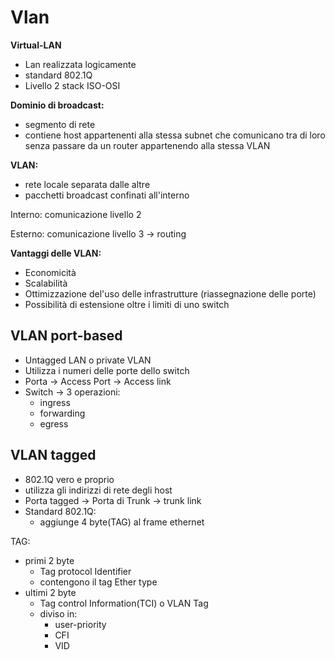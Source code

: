 # Vlan

**Virtual-LAN**
- Lan realizzata logicamente
- standard 802.1Q
- Livello 2 stack ISO-OSI

**Dominio di broadcast:**
- segmento di rete
- contiene host appartenenti alla stessa subnet che comunicano tra di loro senza passare da un router appartenendo alla stessa VLAN

**VLAN:**
- rete locale separata dalle altre
- pacchetti broadcast confinati all'interno

Interno: comunicazione livello 2

Esterno: comunicazione livello 3 -> routing 

**Vantaggi delle VLAN:**
- Economicità
- Scalabilità
- Ottimizzazione del'uso delle infrastrutture (riassegnazione delle porte)
- Possibilità di estensione oltre i limiti di uno switch

## VLAN port-based
- Untagged LAN o private VLAN
- Utilizza i numeri delle porte dello switch
- Porta -> Access Port -> Access link
- Switch -> 3 operazioni:
	- ingress
	- forwarding
	- egress


## VLAN tagged
- 802.1Q vero e proprio
- utilizza gli indirizzi di rete degli host
- Porta tagged -> Porta di Trunk -> trunk link
- Standard 802.1Q: 
	- aggiunge 4 byte(TAG) al frame ethernet
		
TAG:
- primi 2 byte
	- Tag protocol Identifier
	- contengono il tag Ether type
- ultimi 2 byte
	- Tag control Information(TCI) o VLAN Tag
	- diviso in:
		- user-priority
		- CFI
		- VID

<!--stackedit_data:
eyJoaXN0b3J5IjpbLTI1MjkzMzc0NCwtMzQ1NjQyMzUyLC0xNT
k0MTIwOTYsLTIyNjUzODI5NF19
-->
